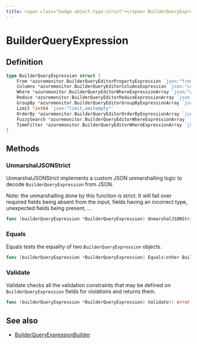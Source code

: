 ```yaml
---
title: <span class="badge object-type-struct"></span> BuilderQueryExpression
---
```

# <span class="badge object-type-struct"></span> BuilderQueryExpression

## Definition

```go
type BuilderQueryExpression struct {
    From *azuremonitor.BuilderQueryEditorPropertyExpression `json:"from,omitempty"`
    Columns *azuremonitor.BuilderQueryEditorColumnsExpression `json:"columns,omitempty"`
    Where *azuremonitor.BuilderQueryEditorWhereExpressionArray `json:"where,omitempty"`
    Reduce *azuremonitor.BuilderQueryEditorReduceExpressionArray `json:"reduce,omitempty"`
    GroupBy *azuremonitor.BuilderQueryEditorGroupByExpressionArray `json:"groupBy,omitempty"`
    Limit *int64 `json:"limit,omitempty"`
    OrderBy *azuremonitor.BuilderQueryEditorOrderByExpressionArray `json:"orderBy,omitempty"`
    FuzzySearch *azuremonitor.BuilderQueryEditorWhereExpressionArray `json:"fuzzySearch,omitempty"`
    TimeFilter *azuremonitor.BuilderQueryEditorWhereExpressionArray `json:"timeFilter,omitempty"`
}
```
## Methods

### <span class="badge object-method"></span> UnmarshalJSONStrict

UnmarshalJSONStrict implements a custom JSON unmarshalling logic to decode `BuilderQueryExpression` from JSON.

Note: the unmarshalling done by this function is strict. It will fail over required fields being absent from the input, fields having an incorrect type, unexpected fields being present, …

```go
func (builderQueryExpression *BuilderQueryExpression) UnmarshalJSONStrict(raw []byte) error
```

### <span class="badge object-method"></span> Equals

Equals tests the equality of two `BuilderQueryExpression` objects.

```go
func (builderQueryExpression *BuilderQueryExpression) Equals(other BuilderQueryExpression) bool
```

### <span class="badge object-method"></span> Validate

Validate checks all the validation constraints that may be defined on `BuilderQueryExpression` fields for violations and returns them.

```go
func (builderQueryExpression *BuilderQueryExpression) Validate() error
```

## See also

 * <span class="badge builder"></span> [BuilderQueryExpressionBuilder](./builder-BuilderQueryExpressionBuilder.md)
